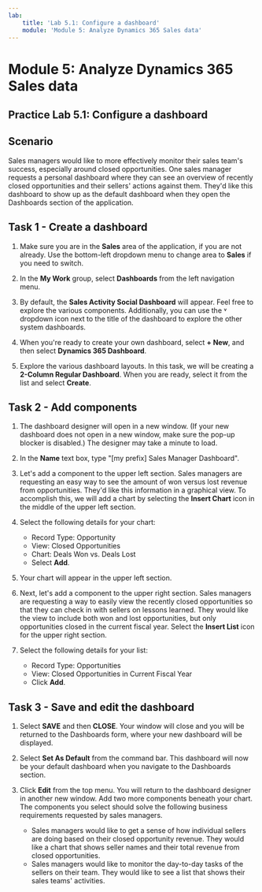 ```yaml
---
lab:
    title: 'Lab 5.1: Configure a dashboard'
    module: 'Module 5: Analyze Dynamics 365 Sales data'
---
```



Module 5: Analyze Dynamics 365 Sales data
==============================

## Practice Lab 5.1: Configure a dashboard 

Scenario
--------

Sales managers would like to more effectively monitor their sales team's success, especially around closed opportunities. One sales manager requests a personal dashboard where they can see an overview of recently closed opportunities and their sellers' actions against them. They'd like this dashboard to show up as the default dashboard when they open the Dashboards section of the application.

## Task 1 - Create a dashboard

1. Make sure you are in the **Sales** area of the application, if you are not already. Use the bottom-left dropdown menu to change area to **Sales** if you need to switch.

1. In the **My Work** group, select **Dashboards** from the left navigation menu.

1. By default, the **Sales Activity Social Dashboard** will appear. Feel free to explore the various components. Additionally, you can use the &#709; dropdown icon next to the title of the dashboard to explore the other system dashboards.

1. When you're ready to create your own dashboard, select **+ New**, and then select **Dynamics 365 Dashboard**.

1. Explore the various dashboard layouts. In this task, we will be creating a **2-Column Regular Dashboard**. When you are ready, select it from the list and select **Create**.


## Task 2 - Add components

1. The dashboard designer will open in a new window. (If your new dashboard does not open in a new window, make sure the pop-up blocker is disabled.) The designer may take a minute to load.

1. In the **Name** text box, type "[my prefix] Sales Manager Dashboard".

1. Let's add a component to the upper left section. Sales managers are requesting an easy way to see the amount of won versus lost revenue from opportunities. They'd like this information in a graphical view. To accomplish this, we will add a chart by selecting the **Insert Chart** icon in the middle of the upper left section. 

1. Select the following details for your chart:
	- Record Type: Opportunity
	- View: Closed Opportunities
	- Chart: Deals Won vs. Deals Lost
	- Select **Add**.

1. Your chart will appear in the upper left section.

1. Next, let's add a component to the upper right section. Sales managers are requesting a way to easily view the recently closed opportunities so that they can check in with sellers on lessons learned. They would like the view to include both won and lost opportunities, but only opportunities closed in the current fiscal year. Select the **Insert List** icon for the upper right section.

1. Select the following details for your list:
	- Record Type: Opportunities
	- View: Closed Opportunities in Current Fiscal Year
	- Click **Add**.


## Task 3 - Save and edit the dashboard

1. Select **SAVE** and then **CLOSE**. Your window will close and you will be returned to the Dashboards form, where your new dashboard will be displayed. 

1. Select **Set As Default** from the command bar. This dashboard will now be your default dashboard when you navigate to the Dashboards section.

1. Click **Edit** from the top menu. You will return to the dashboard designer in another new window. Add two more components beneath your chart. The components you select should solve the following business requirements requested by sales managers.
	- Sales managers would like to get a sense of how individual sellers are doing based on their closed opportunity revenue. They would like a chart that shows seller names and their total revenue from closed opportunities.
	- Sales managers would like to monitor the day-to-day tasks of the sellers on their team. They would like to see a list that shows their sales teams' activities. 
